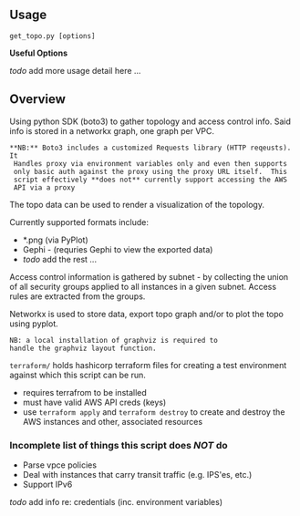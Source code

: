 ## Usage

```get_topo.py [options]```

**Useful Options**

*todo* add more usage detail here ...


## Overview
Using python SDK (boto3) to gather topology and access control info.
Said info is stored in a networkx graph, one graph per VPC.

    **NB:** Boto3 includes a customized Requests library (HTTP reqeusts). It
     Handles proxy via environment variables only and even then supports
     only basic auth against the proxy using the proxy URL itself.  This
     script effectively **does not** currently support accessing the AWS
     API via a proxy

The topo data can be used to render a visualization of the topology.

Currently supported formats include:
* *.png (via PyPlot)
* Gephi - (requries Gephi to view the exported data)
* *todo* add the rest ...


Access control information is gathered by subnet - by collecting the
union of all security groups applied to all instances in a given subnet.
Access rules are extracted from the groups.

Networkx is used to store data, export topo graph and/or to plot the
topo using pyplot.

    NB: a local installation of graphviz is required to
    handle the graphviz layout function.

```terraform/``` holds hashicorp terraform files for creating a test environment against which this script can be run.

* requires terrafrom to be installed
* must have valid AWS API creds (keys)
* use ```terraform apply``` and ```terraform destroy``` to create and destroy the AWS instances and other, associated resources



### Incomplete list of things this script does *NOT* do

* Parse vpce policies
* Deal with instances that carry transit traffic (e.g. IPS'es, etc.)
* Support IPv6

*todo* add info re: credentials (inc. environment variables)
